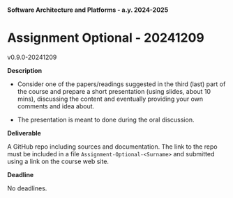 #### Software Architecture and Platforms - a.y. 2024-2025
 
# Assignment Optional - 20241209

v0.9.0-20241209

**Description** 

- Consider one of the papers/readings suggested in the third (last) part of the course and prepare a short presentation (using slides, about 10 mins), discussing the content and eventually providing your own comments and idea about.

- The presentation is meant to done during the oral discussion. 

**Deliverable**

A GitHub repo including sources and documentation. The link to the repo must be included in a file ``Assignment-Optional-<Surname>`` and submitted using a link on the course web site.

**Deadline** 

No deadlines.
 
